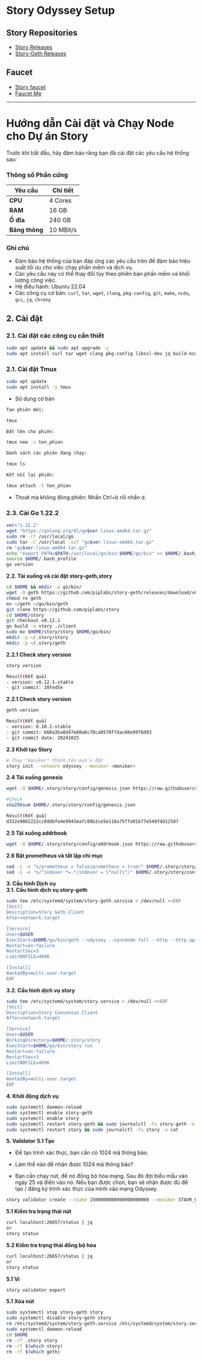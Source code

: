 # Story Odyssey Setup

## **Story Repositories**
- [Story Releases](https://github.com/piplabs/story/releases/)
- [Story-Geth Releases](https://github.com/piplabs/story-geth/releases)

## **Faucet**
- [Story faucet](https://faucet.story.foundation/)
- [Faucet Me](https://story.faucetme.pro/)
---

# Hướng dẫn Cài đặt và Chạy Node cho Dự án Story

Trước khi bắt đầu, hãy đảm bảo rằng bạn đã cài đặt các yêu cầu hệ thống sau:

### **Thông số Phần cứng**

| **Yêu cầu** | **Chi tiết** |
|-------------|--------------|
| **CPU**     | 4 Cores      |
| **RAM**     | 16 GB         |
| **Ổ đĩa**   | 240 GB       |
| **Băng thông** | 10 MBit/s  |

### **Ghi chú**

- Đảm bảo hệ thống của bạn đáp ứng các yêu cầu trên để đảm bảo hiệu suất tối ưu cho việc chạy phần mềm và dịch vụ.
- Các yêu cầu này có thể thay đổi tùy theo phiên bản phần mềm và khối lượng công việc.
- Hệ điều hành: Ubuntu 22.04
- Các công cụ cơ bản: `curl`, `tar`, `wget`, `clang`, `pkg-config`, `git`, `make`, `ncdu`, `gcc`, `jq`, `chrony`

## 2. Cài đặt

### 2.1. Cài đặt các công cụ cần thiết
```bash
sudo apt update && sudo apt upgrade -y
sudo apt install curl tar wget clang pkg-config libssl-dev jq build-essential bsdmainutils git make ncdu gcc git jq chrony liblz4-tool -y
```

### 2.1. Cài đặt Tmux
```bash
sudo apt update
sudo apt install -y tmux
```
- Sử dụng cơ bản
```bash
Tạo phiên mới:

tmux
```
```bash
Đặt tên cho phiên:

tmux new -s ten_phien
```

```bash
Danh sách các phiên đang chạy:

tmux ls
```
```bash
Kết nối lại phiên:

tmux attach -t ten_phien
```
- Thoát mà không đóng phiên: Nhấn Ctrl+b rồi nhấn d.
### 2.3. Cài Go 1.22.2
```bash
ver="1.22.2"
wget "https://golang.org/dl/go$ver.linux-amd64.tar.gz"
sudo rm -rf /usr/local/go
sudo tar -C /usr/local -xzf "go$ver.linux-amd64.tar.gz"
rm "go$ver.linux-amd64.tar.gz"
echo "export PATH=$PATH:/usr/local/go/bin:$HOME/go/bin" >> $HOME/.bash_profile
source $HOME/.bash_profile
go version
````
**2.2. Tải xuống và cài đặt story-geth,story**
```bash
cd $HOME && mkdir -p go/bin/
wget -O geth https://github.com/piplabs/story-geth/releases/download/v0.10.1/geth-linux-amd64
chmod +x geth
mv ~/geth ~/go/bin/geth
git clone https://github.com/piplabs/story
cd $HOME/story
git checkout v0.12.1
go build -o story ./client
sudo mv $HOME/story/story $HOME/go/bin/
mkdir -p ~/.story/story
mkdir -p ~/.story/geth
````

**2.2.1 Check story version**
```bash
story version

Result(Kết quả)
- version: v0.12.1-stable
- git commit: 20fed5e
````
**2.2.1 Check story version**
```bash
geth version

Result(Kết quả)
- version: 0.10.1-stable
- git commit: b60a3ba8d47e60a6c78ca0570f7dac66e8976d93
- git commit date: 20241025
````

**2.3 Khởi tạo Story**
```bash
# Thay "moniker" thành tên muốn đặt
story init --network odyssey --moniker <moniker>
````

**2.4 Tải xuống genesis**
```bash
wget -O $HOME/.story/story/config/genesis.json https://raw.githubusercontent.com/Shoni-O/files/refs/heads/main/testnet-files/story/genesis.json

#Check
sha256sum $HOME/.story/story/config/genesis.json

Result(Kết quả)
d332e9082222cc0dd6fe4e9943eafc89b2ce5e118a75ffa01b77e549fdd12587
````

**2.5 Tải xuống addrbook**
```bash
wget -O $HOME/.story/story/config/addrbook.json https://raw.githubusercontent.com/Shoni-O/files/refs/heads/main/testnet-files/story/addrbook.json
````

**2.6 Bật prometheus và tắt lập chỉ mục**
```bash
sed -i -e "s/prometheus = false/prometheus = true/" $HOME/.story/story/config/config.toml
sed -i -e "s/^indexer *=.*/indexer = \"null\"/" $HOME/.story/story/config/config.toml
````

**3. Cấu hình Dịch vụ**  
**3.1. Cấu hình dịch vụ story-geth**
```bash
sudo tee /etc/systemd/system/story-geth.service > /dev/null <<EOF
[Unit]
Description=Story Geth Client
After=network.target

[Service]
User=$USER
ExecStart=$HOME/go/bin/geth --odyssey --syncmode full --http --http.api eth,net,web3,engine --http.vhosts '*' --http.addr 127.0.0.1 --http.port 8545 --ws --ws.api eth,web3,net,txpool --ws.addr 127.0.0.1 --ws.port 8546
Restart=on-failure
RestartSec=3
LimitNOFILE=4096

[Install]
WantedBy=multi-user.target
EOF
````

**3.2. Cấu hình dịch vụ story**
```bash
sudo tee /etc/systemd/system/story.service > /dev/null <<EOF
[Unit]
Description=Story Consensus Client
After=network.target

[Service]
User=$USER
WorkingDirectory=$HOME/.story/story
ExecStart=$HOME/go/bin/story run
Restart=on-failure
RestartSec=3
LimitNOFILE=4096

[Install]
WantedBy=multi-user.target
EOF
````

**4. Khởi động dịch vụ**  
```bash
sudo systemctl daemon-reload
sudo systemctl enable story-geth
sudo systemctl enable story
sudo systemctl restart story-geth && sudo journalctl -fu story-geth -o cat
sudo systemctl restart story && sudo journalctl -fu story -o cat
````

**5. Validator**
**5.1 Tạo**
- Để tạo trình xác thực, bạn cần có 1024 mã thông báo.

- Làm thế nào để nhận được 1024 mã thông báo?

- Bạn cần chạy nút, để nó đồng bộ hóa mạng. Sau đó đợi biểu mẫu vào ngày 25 và điền vào nó. Nếu bạn được chọn, bạn sẽ nhận được đủ để tạo / đăng ký trình xác thực của mình vào mạng Odyssey.
```bash
story validator create --stake 1500000000000000000000 --moniker STAVR_Guide --private-key $(cat $HOME/.story/story/config/private_key.txt | grep "PRIVATE_KEY" | awk -F'=' '{print $2}')
````

**5.1 Kiểm tra trạng thái nút**
```bash
curl localhost:26657/status | jq
or
story status
````

**5.2 Kiểm tra trạng thái đồng bộ hóa**
```bash
curl localhost:26657/status | jq
or
story status
````

**5.1 Ví**
```bash
story validator export
````

**5.1 Xóa nút**
```bash
sudo systemctl stop story-geth story
sudo systemctl disable story-geth story
rm /etc/systemd/system/story-geth.service /etc/systemd/system/story.service
sudo systemctl daemon-reload
cd $HOME
rm -rf .story story
rm -rf $(which story)
rm -rf $(which geth)
````
